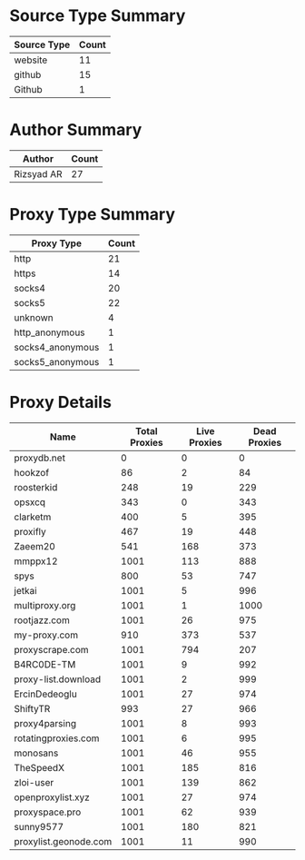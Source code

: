 # Source Type Summary

| Source Type | Count |
|-------------|-------|
| website | 11 |
| github | 15 |
| Github | 1 |


# Author Summary

| Author | Count |
|--------|-------|
| Rizsyad AR | 27 |


# Proxy Type Summary

| Proxy Type | Count |
|------------|-------|
| http | 21 |
| https | 14 |
| socks4 | 20 |
| socks5 | 22 |
| unknown | 4 |
| http_anonymous | 1 |
| socks4_anonymous | 1 |
| socks5_anonymous | 1 |


# Proxy Details

| Name | Total Proxies | Live Proxies | Dead Proxies |
|------|---------------|--------------|---------------|
| proxydb.net | 0 | 0 | 0 |
| hookzof | 86 | 2 | 84 |
| roosterkid | 248 | 19 | 229 |
| opsxcq | 343 | 0 | 343 |
| clarketm | 400 | 5 | 395 |
| proxifly | 467 | 19 | 448 |
| Zaeem20 | 541 | 168 | 373 |
| mmppx12 | 1001 | 113 | 888 |
| spys | 800 | 53 | 747 |
| jetkai | 1001 | 5 | 996 |
| multiproxy.org | 1001 | 1 | 1000 |
| rootjazz.com | 1001 | 26 | 975 |
| my-proxy.com | 910 | 373 | 537 |
| proxyscrape.com | 1001 | 794 | 207 |
| B4RC0DE-TM | 1001 | 9 | 992 |
| proxy-list.download | 1001 | 2 | 999 |
| ErcinDedeoglu | 1001 | 27 | 974 |
| ShiftyTR | 993 | 27 | 966 |
| proxy4parsing | 1001 | 8 | 993 |
| rotatingproxies.com | 1001 | 6 | 995 |
| monosans | 1001 | 46 | 955 |
| TheSpeedX | 1001 | 185 | 816 |
| zloi-user | 1001 | 139 | 862 |
| openproxylist.xyz | 1001 | 27 | 974 |
| proxyspace.pro | 1001 | 62 | 939 |
| sunny9577 | 1001 | 180 | 821 |
| proxylist.geonode.com | 1001 | 11 | 990 |
